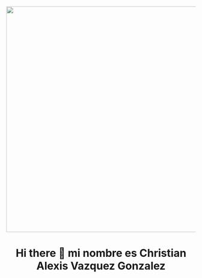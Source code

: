 ###
<div id="header" align="center">
  <img  src="https://i.pinimg.com/originals/55/01/60/5501609ee45d514d1f2c4a63502045e2.gif"  width="600"/>
  <h1> Hi there 👋 mi nombre es Christian Alexis Vazquez Gonzalez </h1>
  <h3 align="center">
    
  </h3>
</div>
